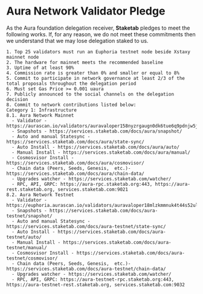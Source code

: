 # Aura Network Validator Pledge

As the Aura foundation delegation receiver, **Staketab** pledges to meet the following works. If, for any reason, we do not meet these commitments then we understand that we may lose delegation staked to us.

    1. Top 25 validators must run an Euphoria testnet node beside Xstaxy mainnet node
    2. The hardware for mainnet meets the recommended baseline    
    3. Uptime of at least 90%
    4. Commission rate is greater than 0% and smaller or equal to 8%
    5. Commit to participate in network governance at least 2/3 of the total proposals throughout the delegation period
    6. Must set Gas Price >= 0.001 uaura
    7. Publicly announced to the social channels on the delegation decision
    8. Commit to network contributions listed below: 
    Category 1: Infrastructure
    8.1. Aura Network Mainnet
      - Validator - https://aurascan.io/validators/auravaloper158nyzrgaugn0dk6tue6q9pdnjw5jrq9hp3wq6c
      - Snapshots - https://services.staketab.com/docs/aura/snapshot/
      - Auto and manual Statesync - https://services.staketab.com/docs/aura/state-sync/
      - Auto Install - https://services.staketab.com/docs/aura/auto/
      - Manual Install - https://services.staketab.com/docs/aura/manual/
      - Cosmosvisor Install - https://services.staketab.com/docs/aura/cosmovisor/
      - Chain data (Peers, Seeds, Genesis,  etc.)- https://services.staketab.com/docs/aura/chain-data/
      - Upgrades watcher - https://services.staketab.com/watcher/
      - RPC, API, GRPC: https://aura-rpc.staketab.org:443, https://aura-rest.staketab.org, services.staketab.com:9021
    8.2. Aura Network Testnet
      - Validator - https://euphoria.aurascan.io/validators/auravaloper18mlzkmmnuk4t44s52ulex070tc7xyrrmmw97y5
      - Snapshots - https://services.staketab.com/docs/aura-testnet/snapshot/
      - Auto and manual Statesync - https://services.staketab.com/docs/aura-testnet/state-sync/
      - Auto Install - https://services.staketab.com/docs/aura-testnet/auto/
      - Manual Install - https://services.staketab.com/docs/aura-testnet/manual/
      - Cosmosvisor Install - https://services.staketab.com/docs/aura-testnet/cosmovisor/
      - Chain data (Peers, Seeds, Genesis,  etc.)- https://services.staketab.com/docs/aura-testnet/chain-data/
      - Upgrades watcher - https://services.staketab.com/watcher/
      - RPC, API, GRPC: https://aura-testnet-rpc.staketab.org:443, https://aura-testnet-rest.staketab.org, services.staketab.com:9032
